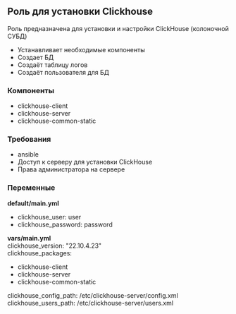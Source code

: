 ## Роль для установки Clickhouse

Роль предназначена для установки и настройки ClickHouse (колоночной СУБД) 
- Устанавливает необходимые компоненты
- Создает БД
- Создаёт таблицу логов
- Создаёт пользователя для БД 

### Компоненты
- clickhouse-client
- clickhouse-server
- clickhouse-common-static

### Требования
- ansible
- Доступ к серверу для установки ClickHouse
- Права администратора на сервере

### Переменные 

**default/main.yml**
- clickhouse_user: user
- clickhouse_password: password

**vars/main.yml** \
clickhouse_version: "22.10.4.23" \
clickhouse_packages:
  - clickhouse-client
  - clickhouse-server
  - clickhouse-common-static

clickhouse_config_path: /etc/clickhouse-server/config.xml \
clickhouse_users_path: /etc/clickhouse-server/users.xml
